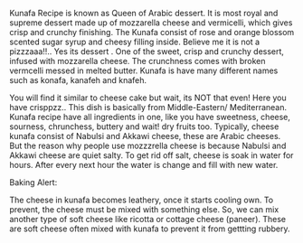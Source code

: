 Kunafa Recipe is known as Queen of Arabic dessert. It is most royal and supreme dessert made up of mozzarella cheese and vermicelli, which gives crisp and crunchy finishing. The Kunafa consist of rose and orange blossom scented sugar syrup and cheesy filling inside.
Believe me it is not a pizzzaaa!!.. Yes its dessert . One of the sweet, crisp and crunchy dessert, infused with mozzarella cheese. The crunchness comes with broken vermcelli messed in melted butter. Kunafa is have many different names such as konafa, kanafeh and knafeh.

You will find it similar to cheese cake but wait, its NOT that even! Here you have crisppzz.. This dish is basically from Middle-Eastern/ Mediterranean. Kunafa recipe have all ingredients in one, like you have sweetness, cheese, sourness, chrunchess, buttery and wait! dry fruits too.
Typically, cheese kunafa consist of Nabulsi and Akkawi  cheese, these are Arabic cheeses. But the reason why people use mozzzrella cheese is because Nabulsi and Akkawi cheese are quiet salty. To get rid off salt, cheese is soak in water for hours. After every next hour the water is change and fill with new water.

Baking Alert:

The cheese in kunafa becomes leathery, once it starts cooling own. To prevent, the cheese must be mixed with something else.
So, we can mix another type of soft cheese like ricotta or cottage cheese (paneer). These are soft cheese often mixed with kunafa to prevent it from gettting rubbery.